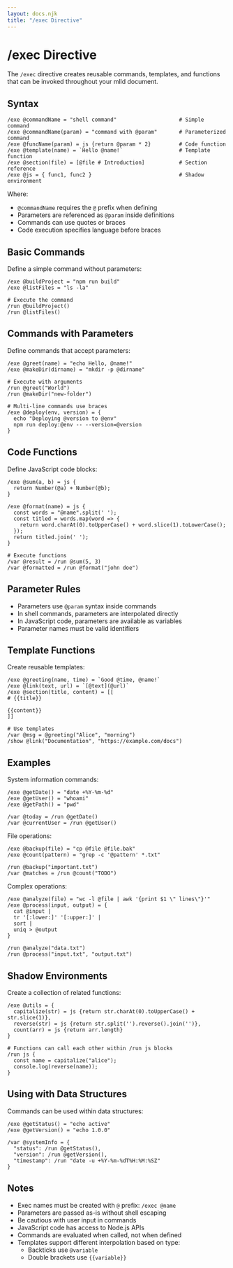 ```yaml
---
layout: docs.njk
title: "/exec Directive"
---
```


# /exec Directive

The `/exec` directive creates reusable commands, templates, and functions that can be invoked throughout your mlld document.

## Syntax

```mlld
/exe @commandName = "shell command"                    # Simple command
/exe @commandName(param) = "command with @param"       # Parameterized command
/exe @funcName(param) = js {return @param * 2}         # Code function
/exe @template(name) = `Hello @name!`                  # Template function
/exe @section(file) = [@file # Introduction]           # Section reference
/exe @js = { func1, func2 }                            # Shadow environment
```

Where:
- `@commandName` requires the `@` prefix when defining
- Parameters are referenced as `@param` inside definitions
- Commands can use quotes or braces
- Code execution specifies language before braces

## Basic Commands

Define a simple command without parameters:
```mlld
/exe @buildProject = "npm run build"
/exe @listFiles = "ls -la"

# Execute the command
/run @buildProject()
/run @listFiles()
```

## Commands with Parameters

Define commands that accept parameters:
```mlld
/exe @greet(name) = "echo Hello, @name!"
/exe @makeDir(dirname) = "mkdir -p @dirname"

# Execute with arguments
/run @greet("World")
/run @makeDir("new-folder")

# Multi-line commands use braces
/exe @deploy(env, version) = {
  echo "Deploying @version to @env"
  npm run deploy:@env -- --version=@version
}
```

## Code Functions

Define JavaScript code blocks:
```mlld
/exe @sum(a, b) = js {
  return Number(@a) + Number(@b);
}

/exe @format(name) = js {
  const words = "@name".split(' ');
  const titled = words.map(word => {
    return word.charAt(0).toUpperCase() + word.slice(1).toLowerCase();
  });
  return titled.join(' ');
}

# Execute functions
/var @result = /run @sum(5, 3)
/var @formatted = /run @format("john doe")
```

## Parameter Rules

- Parameters use `@param` syntax inside commands
- In shell commands, parameters are interpolated directly
- In JavaScript code, parameters are available as variables
- Parameter names must be valid identifiers

## Template Functions

Create reusable templates:
```mlld
/exe @greeting(name, time) = `Good @time, @name!`
/exe @link(text, url) = `[@text](@url)`
/exe @section(title, content) = [[
# {{title}}

{{content}}
]]

# Use templates
/var @msg = @greeting("Alice", "morning")
/show @link("Documentation", "https://example.com/docs")
```

## Examples

System information commands:
```mlld
/exe @getDate() = "date +%Y-%m-%d"
/exe @getUser() = "whoami"
/exe @getPath() = "pwd"

/var @today = /run @getDate()
/var @currentUser = /run @getUser()
```

File operations:
```mlld
/exe @backup(file) = "cp @file @file.bak"
/exe @count(pattern) = "grep -c '@pattern' *.txt"

/run @backup("important.txt")
/var @matches = /run @count("TODO")
```

Complex operations:
```mlld
/exe @analyze(file) = "wc -l @file | awk '{print $1 \" lines\"}'"
/exe @process(input, output) = {
  cat @input | 
  tr '[:lower:]' '[:upper:]' | 
  sort | 
  uniq > @output
}

/run @analyze("data.txt")
/run @process("input.txt", "output.txt")
```

## Shadow Environments

Create a collection of related functions:
```mlld
/exe @utils = {
  capitalize(str) = js {return str.charAt(0).toUpperCase() + str.slice(1)},
  reverse(str) = js {return str.split('').reverse().join('')},
  count(arr) = js {return arr.length}
}

# Functions can call each other within /run js blocks
/run js {
  const name = capitalize("alice");
  console.log(reverse(name));
}
```

## Using with Data Structures

Commands can be used within data structures:
```mlld
/exe @getStatus() = "echo active"
/exe @getVersion() = "echo 1.0.0"

/var @systemInfo = {
  "status": /run @getStatus(),
  "version": /run @getVersion(),
  "timestamp": /run "date -u +%Y-%m-%dT%H:%M:%SZ"
}
```

## Notes

- Exec names must be created with `@` prefix: `/exec @name`
- Parameters are passed as-is without shell escaping
- Be cautious with user input in commands
- JavaScript code has access to Node.js APIs
- Commands are evaluated when called, not when defined
- Templates support different interpolation based on type:
  - Backticks use `@variable`
  - Double brackets use `{{variable}}`